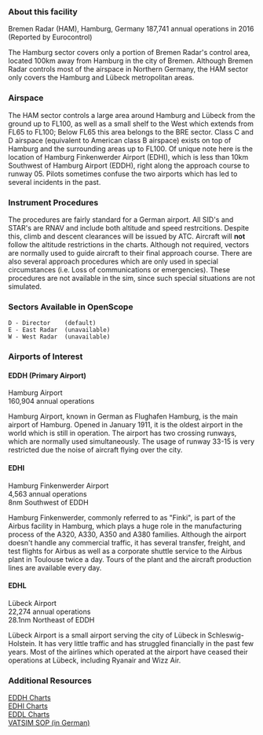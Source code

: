### About this facility
Bremen Radar (HAM), Hamburg, Germany
187,741 annual operations in 2016 (Reported by Eurocontrol)

The Hamburg sector covers only a portion of Bremen Radar's control area, located 100km away from Hamburg in the city of Bremen. Although Bremen Radar controls most of the airspace in Northern Germany, the HAM sector only covers the Hamburg and Lübeck metropolitan areas.

### Airspace
The HAM sector controls a large area around Hamburg and Lübeck from the ground up to FL100, as well as a small shelf to the West which extends from FL65 to FL100; Below FL65 this area belongs to the BRE sector. 
Class C and D airspace (equivalent to American class B airspace) exists on top of Hamburg and the surrounding areas up to FL100.
Of unique note here is the location of Hamburg Finkenwerder Airport (EDHI), which is less than 10km Southwest of Hamburg Airport (EDDH), right along the approach course to runway 05. Pilots sometimes confuse the two airports which has led to several incidents in the past.

### Instrument Procedures
The procedures are fairly standard for a German airport. All SID's and STAR's are RNAV and include both altitude and speed restrcitions. Despite this, climb and descent clearances will be issued by ATC. Aircraft will **not** follow the altitude restrictions in the charts. Although not required, vectors are normally used to guide aircraft to their final approach course. There are also several approach procedures which are only used in special circumstances (i.e. Loss of communications or emergencies). These procedures are not available in the sim, since such special situations are not simulated.

### Sectors Available in OpenScope
```
D - Director    (default)
E - East Radar  (unavailable)
W - West Radar  (unavailable)
```

### Airports of Interest

#### EDDH (Primary Airport)
Hamburg Airport  
160,904 annual operations

Hamburg Airport, known in German as Flughafen Hamburg, is the main airport of Hamburg. Opened in January 1911, it is the oldest airport in the world which is still in operation. The airport has two crossing runways, which are normally used simultaneously. The usage of runway 33-15 is very restricted due the noise of aircraft flying over the city.

#### EDHI
Hamburg Finkenwerder Airport  
4,563 annual operations  
8nm Southwest of EDDH

Hamburg Finkenwerder, commonly referred to as "Finki", is part of the Airbus facility in Hamburg, which plays a huge role in the manufacturing process of the A320, A330, A350 and A380 families. Although the airport doesn't handle any commercial traffic, it has several transfer, freight, and test flights for Airbus as well as a corporate shuttle service to the Airbus plant in Toulouse twice a day. Tours of the plant and the aircraft production lines are available every day. 

#### EDHL
Lübeck Airport  
22,274 annual operations  
28.1nm Northeast of EDDH

Lübeck Airport is a small airport serving the city of Lübeck in Schleswig-Holstein. It has very little traffic and has struggled financially in the past few years. Most of the airlines which operated at the airport have ceased their operations at Lübeck, including Ryanair and Wizz Air.

### Additional Resources
[EDDH Charts](http://nav.vatsim-germany.org/files/edww/charts/eddh/public/EDDH_AIO.pdf)  
[EDHI Charts](http://nav.vatsim-germany.org/files/edww/charts/edhi/public/EDHI_AIO.pdf)  
[EDDL Charts](http://nav.vatsim-germany.org/files/edww/charts/edhl/public/EDHL_AIO.pdf)  
[VATSIM SOP (in German)](https://drive.google.com/file/d/1wOl8Pj-5YgAAvY87f5_mq_rfeLSPw_kb/view?usp=sharing)
